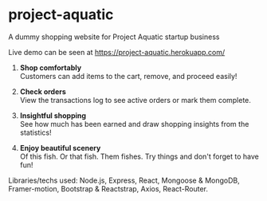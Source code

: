 # project-aquatic
A dummy shopping website for Project Aquatic startup business

Live demo can be seen at https://project-aquatic.herokuapp.com/

1. **Shop comfortably**  
Customers can add items to the cart, remove, and proceed easily!

2. **Check orders**  
View the transactions log to see active orders or mark them complete.

3. **Insightful shopping**  
See how much has been earned and draw shopping insights from the statistics!

4. **Enjoy beautiful scenery**  
Of this fish. Or that fish. Them fishes. Try things and don't forget to have fun!

Libraries/techs used: Node.js, Express, React, Mongoose & MongoDB, Framer-motion, Bootstrap & Reactstrap, Axios, React-Router.
